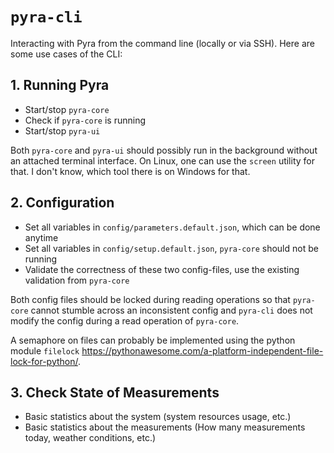 # `pyra-cli`

Interacting with Pyra from the command line (locally or via SSH). Here are some use cases of the CLI:

## 1. Running Pyra

-   Start/stop `pyra-core`
-   Check if `pyra-core` is running
-   Start/stop `pyra-ui`

Both `pyra-core` and `pyra-ui` should possibly run in the background without an attached terminal interface. On Linux, one can use the `screen` utility for that. I don't know, which tool there is on Windows for that.

## 2. Configuration

-   Set all variables in `config/parameters.default.json`, which can be done anytime
-   Set all variables in `config/setup.default.json`, `pyra-core` should not be running
-   Validate the correctness of these two config-files, use the existing validation from `pyra-core`

Both config files should be locked during reading operations so that `pyra-core` cannot stumble across an inconsistent config and `pyra-cli` does not modify the config during a read operation of `pyra-core`.

A semaphore on files can probably be implemented using the python module `filelock` https://pythonawesome.com/a-platform-independent-file-lock-for-python/.

## 3. Check State of Measurements

-   Basic statistics about the system (system resources usage, etc.)
-   Basic statistics about the measurements (How many measurements today, weather conditions, etc.)
